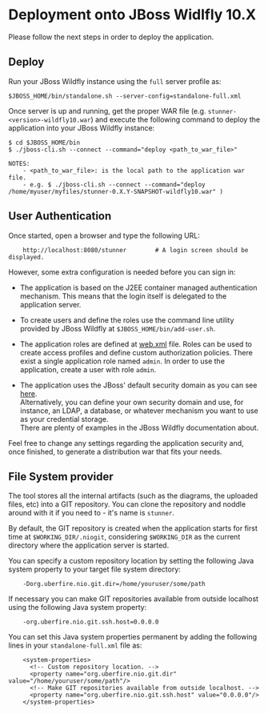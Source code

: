 Deployment onto JBoss Widlfly 10.X
===================================

Please follow the next steps in order to deploy the application.           

Deploy
------

Run your JBoss Wildfly instance using the `full` server profile as:         

    $JBOSS_HOME/bin/standalone.sh --server-config=standalone-full.xml

Once server is up and running, get the proper WAR file (e.g. `stunner-<version>-wildfly10.war`) and execute the following command to deploy the application into your JBoss Wildfly instance:

    $ cd $JBOSS_HOME/bin
    $ ./jboss-cli.sh --connect --command="deploy <path_to_war_file>"
    
    NOTES:
        - <path_to_war_file>: is the local path to the application war file.
        - e.g. $ ./jboss-cli.sh --connect --command="deploy /home/myuser/myfiles/stunner-0.X.Y-SNAPSHOT-wildfly10.war" )


User Authentication
--------------------

Once started, open a browser and type the following URL:          
        
        http://localhost:8080/stunner        # A login screen should be displayed.

However, some extra configuration is needed before you can sign in:               

* The application is based on the J2EE container managed authentication  mechanism.
This means that the login itself is delegated to the application server.

* To create users and define the roles use the command line utility provided by JBoss Wildfly at `$JBOSS_HOME/bin/add-user.sh`.                  

* The application roles are defined at [web.xml](./WEB-INF/web.xml) file.
Roles can be used to create access profiles and define custom authorization policies.
There exist a single application role named `admin`. In order to use the application, create a user with role `admin`.               

* The application uses the JBoss' default security domain as you can see [here](./WEB-INF/jboss-web.xml).                
Alternatively, you can define your own security domain and use, for instance, an LDAP, a database, or whatever mechanism you want to use as your credential storage.            
There are plenty of examples in the JBoss Wildfly documentation about.

Feel free to change any settings regarding the application security and, once finished, to generate a distribution war that fits your needs.          

File System provider
---------------------
The tool stores all the internal artifacts (such as the diagrams, the uploaded files, etc) into a GIT repository. You can clone the repository and noddle around with it if you need to - it's name is `stunner`.                            

By default, the GIT repository is created when the application starts for first time at `$WORKING_DIR/.niogit`, considering `$WORKING_DIR` as the current directory where the application server is started.            

You can specify a custom repository location by setting the following Java system property to your target file system directory:                   
 
        -Dorg.uberfire.nio.git.dir=/home/youruser/some/path
        
If necessary you can make GIT repositories available from outside localhost using the following Java system property:                 
 
        -org.uberfire.nio.git.ssh.host=0.0.0.0
        
You can set this Java system properties permanent by adding the following lines in your `standalone-full.xml` file as:                
 
        <system-properties>
          <!-- Custom repository location. -->
          <property name="org.uberfire.nio.git.dir" value="/home/youruser/some/path"/>
          <!-- Make GIT repositories available from outside localhost. -->
          <property name="org.uberfire.nio.git.ssh.host" value="0.0.0.0"/>
        </system-properties>
        
